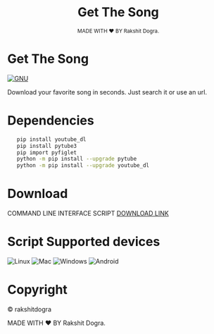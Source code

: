 <h1 align="center">Get The Song</h1>
<p align="center">
  <sub>MADE WITH ❤️ BY Rakshit Dogra.</sub>
</p>

# Get The Song
[![GNU](https://img.shields.io/github/license/rakshitdogra/GetTheSong)](https://github.com/rakshitdogra/GetTheSong/blob/main/LICENSE)

Download your favorite song in seconds.
Just search it or use an url.

# Dependencies
```bash
   pip install youtube_dl
   pip install pytube3
   pip import pyfiglet
   python -m pip install --upgrade pytube
   python -m pip install --upgrade youtube_dl
```

# Download
COMMAND LINE INTERFACE SCRIPT <a href="https://github.com/rakshitdogra/GetTheSong/releases/">DOWNLOAD LINK</a>

# Script Supported devices
![Linux](https://img.shields.io/badge/Linux-FCC624?style=for-the-badge&logo=linux&logoColor=black)
![Mac](https://img.shields.io/badge/mac%20os-000000?style=for-the-badge&logo=apple&logoColor=white)
![Windows](https://img.shields.io/badge/Windows-0078D6?style=for-the-badge&logo=windows&logoColor=white)
![Android](https://img.shields.io/badge/Android-000000?style=for-the-badge&logo=android&logoColor=Green)
# Copyright
© rakshitdogra

MADE WITH ❤️ BY Rakshit Dogra.
